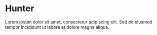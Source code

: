 # Hunter

Lorem ipsum dolor sit amet, consectetur adipiscing elit. Sed do eiusmod tempor incididunt ut labore et dolore magna aliqua.
